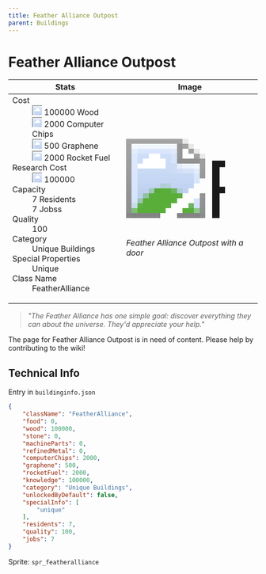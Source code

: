 ```yaml
---
title: Feather Alliance Outpost
parent: Buildings
---
```

# Feather Alliance Outpost

[//]: # (Pre-generated content)
<table><thead><tr><th>Stats</th><th>Image</th></tr></thead><tbody><tr><td><dl><dt>Cost</dt><dd><div class="resource-icon"><img style="object-position: -637px -751px;" src="https://tfe2-wiki.github.io/assets/sprites.png"></div> 100000 Wood<br><div class="resource-icon"><img style="object-position: -526px -523px;" src="https://tfe2-wiki.github.io/assets/sprites.png"></div> 2000 Computer Chips<br><div class="resource-icon"><img style="object-position: -1009px -547px;" src="https://tfe2-wiki.github.io/assets/sprites.png"></div> 500 Graphene<br><div class="resource-icon"><img style="object-position: -637px -723px;" src="https://tfe2-wiki.github.io/assets/sprites.png"></div> 2000 Rocket Fuel</dd><dt>Research Cost</dt><dd><div class="resource-icon"><img style="object-position: -268px -522px;" src="https://tfe2-wiki.github.io/assets/sprites.png"></div> 100000</dd><dt>Capacity</dt><dd>7 Residents<br>7 Jobss</dd><dt>Quality</dt><dd>100</dd><dt>Category</dt><dd>Unique Buildings</dd><dt>Special Properties</dt><dd>Unique</dd><dt>Class Name</dt><dd>FeatherAlliance</dd></dl></td><td><style>.building-image {width: 200px;height: 200px;overflow: hidden;position: relative;}.building-image img {image-rendering: pixelated;object-fit: none;transform: scale(10);transform-origin: left top;position: absolute;left: 0;top: 0;}.resource-image {width: 200px;height: 200px;overflow: hidden;position: relative;}.resource-image img {image-rendering: pixelated;object-fit: none;transform: scale(20);transform-origin: left top;position: absolute;left: 0;top: 0;}.building-icon {width: 20px;height: 20px;overflow: hidden;position: relative;display: inline-block;}.building-icon img {image-rendering: pixelated;object-fit: none;transform: scale(1);transform-origin: left top;position: absolute;left: 0;top: 0;}.resource-icon {width: 20px;height: 20px;overflow: hidden;position: relative;display: inline-block;}.resource-icon img {image-rendering: pixelated;object-fit: none;transform: scale(2);transform-origin: left top;position: absolute;left: 0;top: 0;}</style><div class="building-image"><img style="object-position: -726px -811px;" src="https://tfe2-wiki.github.io/assets/sprites.png" alt="Feather Alliance Outpost Back"><img style="object-position: -704px -811px;" src="https://tfe2-wiki.github.io/assets/sprites.png" alt="Feather Alliance Outpost"></div><i>Feather Alliance Outpost with a door</i></td></tr></tbody></table><blockquote><i>"The Feather Alliance has one simple goal: discover everything they can about the universe. They'd appreciate your help."</i></blockquote>

The page for Feather Alliance Outpost is in need of content. Please help by contributing to the wiki!

## Technical Info
Entry in `buildinginfo.json`

```json
{
    "className": "FeatherAlliance",
    "food": 0,
    "wood": 100000,
    "stone": 0,
    "machineParts": 0,
    "refinedMetal": 0,
    "computerChips": 2000,
    "graphene": 500,
    "rocketFuel": 2000,
    "knowledge": 100000,
    "category": "Unique Buildings",
    "unlockedByDefault": false,
    "specialInfo": [
        "unique"
    ],
    "residents": 7,
    "quality": 100,
    "jobs": 7
}
```

Sprite: `spr_featheralliance`

